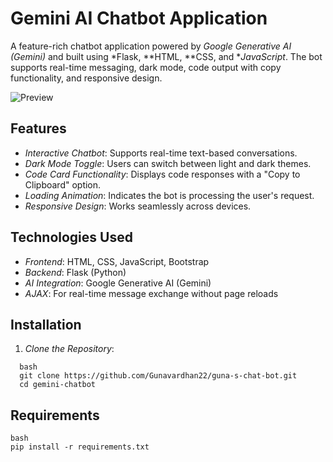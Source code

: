 # Gemini AI Chatbot Application

A feature-rich chatbot application powered by *Google Generative AI (Gemini)* and built using *Flask, **HTML, **CSS, and **JavaScript*. The bot supports real-time messaging, dark mode, code output with copy functionality, and responsive design.

![Preview](./screenshots/preview.png)

## Features
- *Interactive Chatbot*: Supports real-time text-based conversations.
- *Dark Mode Toggle*: Users can switch between light and dark themes.
- *Code Card Functionality*: Displays code responses with a "Copy to Clipboard" option.
- *Loading Animation*: Indicates the bot is processing the user's request.
- *Responsive Design*: Works seamlessly across devices.

## Technologies Used
- *Frontend*: HTML, CSS, JavaScript, Bootstrap
- *Backend*: Flask (Python)
- *AI Integration*: Google Generative AI (Gemini)
- *AJAX*: For real-time message exchange without page reloads

## Installation

1. *Clone the Repository*:
 ```
   bash
   git clone https://github.com/Gunavardhan22/guna-s-chat-bot.git
   cd gemini-chatbot
 ```
## Requirements
 ```
bash 
pip install -r requirements.txt
 ```
   
